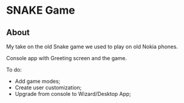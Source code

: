 SNAKE Game
==========
About
-----

My take on the old Snake game we used to play on old Nokia phones.

Console app with Greeting screen and the game.


To do:
- Add game modes;
- Create user customization;
- Upgrade from console to Wizard/Desktop App;

